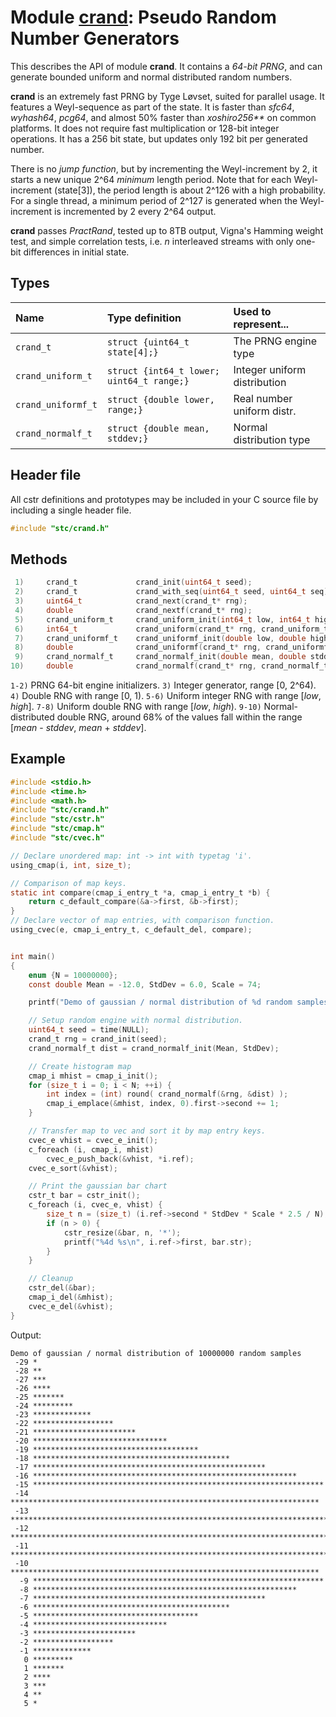 # Module [crand](../stc/crand.h): Pseudo Random Number Generators

This describes the API of module **crand**. It contains a *64-bit PRNG*, and can generate
bounded uniform and normal distributed random numbers.

**crand** is an extremely fast PRNG by Tyge Løvset, suited for parallel usage. It features a 
Weyl-sequence as part of the state. It is faster than *sfc64*, *wyhash64*, *pcg64*, and almost
50% faster than *xoshiro256\*\** on common platforms. It does not require fast multiplication or
128-bit integer operations. It has a 256 bit state, but updates only 192 bit per generated
number.

There is no *jump function*, but by incrementing the Weyl-increment by 2, it starts a new 
unique 2^64 *minimum* length period. Note that for each Weyl-increment (state[3]), the period
length is about 2^126 with a high probability. For a single thread, a minimum period of 2^127
is generated when the Weyl-increment is incremented by 2 every 2^64 output.

**crand** passes *PractRand*, tested up to 8TB output, Vigna's Hamming weight test, and simple
correlation tests, i.e. *n* interleaved streams with only one-bit differences in initial state.

## Types

| Name               | Type definition                           | Used to represent...         |
|:-------------------|:------------------------------------------|:-----------------------------|
| `crand_t`          | `struct {uint64_t state[4];}`             | The PRNG engine type         |
| `crand_uniform_t`  | `struct {int64_t lower; uint64_t range;}` | Integer uniform distribution |
| `crand_uniformf_t` | `struct {double lower, range;}`           | Real number uniform distr.   |
| `crand_normalf_t`  | `struct {double mean, stddev;}`           | Normal distribution type     |

## Header file

All cstr definitions and prototypes may be included in your C source file by including a single header file.
```c
#include "stc/crand.h"
```

## Methods

```c
 1)     crand_t             crand_init(uint64_t seed);
 2)     crand_t             crand_with_seq(uint64_t seed, uint64_t seq);
 3)     uint64_t            crand_next(crand_t* rng);
 4)     double              crand_nextf(crand_t* rng);
 5)     crand_uniform_t     crand_uniform_init(int64_t low, int64_t high);
 6)     int64_t             crand_uniform(crand_t* rng, crand_uniform_t* dist);
 7)     crand_uniformf_t    crand_uniformf_init(double low, double high);
 8)     double              crand_uniformf(crand_t* rng, crand_uniformf_t* dist);
 9)     crand_normalf_t     crand_normalf_init(double mean, double stddev);
10)     double              crand_normalf(crand_t* rng, crand_normalf_t* dist);
```
`1-2)` PRNG 64-bit engine initializers. `3)` Integer generator, range \[0, 2^64).
`4)` Double RNG with range \[0, 1). `5-6)` Uniform integer RNG with range \[*low*, *high*].
`7-8)` Uniform double RNG with range \[*low*, *high*). `9-10)` Normal-distributed double
RNG, around 68% of the values fall within the range [*mean* - *stddev*, *mean* + *stddev*].

## Example
```c
#include <stdio.h>
#include <time.h>
#include <math.h>
#include "stc/crand.h"
#include "stc/cstr.h"
#include "stc/cmap.h"
#include "stc/cvec.h"

// Declare unordered map: int -> int with typetag 'i'.
using_cmap(i, int, size_t);

// Comparison of map keys.
static int compare(cmap_i_entry_t *a, cmap_i_entry_t *b) {
    return c_default_compare(&a->first, &b->first);
}
// Declare vector of map entries, with comparison function.
using_cvec(e, cmap_i_entry_t, c_default_del, compare);


int main()
{
    enum {N = 10000000};
    const double Mean = -12.0, StdDev = 6.0, Scale = 74;

    printf("Demo of gaussian / normal distribution of %d random samples\n", N);

    // Setup random engine with normal distribution.
    uint64_t seed = time(NULL);
    crand_t rng = crand_init(seed);
    crand_normalf_t dist = crand_normalf_init(Mean, StdDev);

    // Create histogram map
    cmap_i mhist = cmap_i_init();
    for (size_t i = 0; i < N; ++i) {
        int index = (int) round( crand_normalf(&rng, &dist) );
        cmap_i_emplace(&mhist, index, 0).first->second += 1;
    }

    // Transfer map to vec and sort it by map entry keys.
    cvec_e vhist = cvec_e_init();
    c_foreach (i, cmap_i, mhist)
        cvec_e_push_back(&vhist, *i.ref);
    cvec_e_sort(&vhist);

    // Print the gaussian bar chart
    cstr_t bar = cstr_init();
    c_foreach (i, cvec_e, vhist) {
        size_t n = (size_t) (i.ref->second * StdDev * Scale * 2.5 / N);
        if (n > 0) {
            cstr_resize(&bar, n, '*');
            printf("%4d %s\n", i.ref->first, bar.str);
        }
    }

    // Cleanup
    cstr_del(&bar);
    cmap_i_del(&mhist);
    cvec_e_del(&vhist);
}
```
Output:
```
Demo of gaussian / normal distribution of 10000000 random samples
 -29 *
 -28 **
 -27 ***
 -26 ****
 -25 *******
 -24 *********
 -23 *************
 -22 ******************
 -21 ***********************
 -20 ******************************
 -19 *************************************
 -18 ********************************************
 -17 ****************************************************
 -16 ***********************************************************
 -15 *****************************************************************
 -14 *********************************************************************
 -13 ************************************************************************
 -12 *************************************************************************
 -11 ************************************************************************
 -10 *********************************************************************
  -9 *****************************************************************
  -8 ***********************************************************
  -7 ****************************************************
  -6 ********************************************
  -5 *************************************
  -4 ******************************
  -3 ***********************
  -2 ******************
  -1 *************
   0 *********
   1 *******
   2 ****
   3 ***
   4 **
   5 *
```
